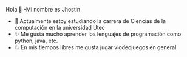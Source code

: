 Hola 👋
-Mi nombre es Jhostin
- 🔭 Actualmente estoy estudiando la carrera de Ciencias de la computación  en la universidad Utec 
- ✨ Me gusta mucho aprender los lenguajes de programación como python, java, etc.
- 💥 En mis tiempos libres me gusta jugar viodeojuegos en general 

